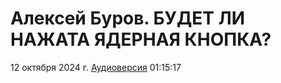 # Алексей Буров. БУДЕТ ЛИ НАЖАТА ЯДЕРНАЯ КНОПКА?

12 октября 2024 г. [Аудиоверсия](https://www.youtube.com/watch?v=35xONb1OgHI) 01:15:17
